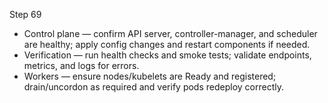 Step 69

- Control plane — confirm API server, controller-manager, and scheduler are healthy; apply config changes and restart components if needed.
- Verification — run health checks and smoke tests; validate endpoints, metrics, and logs for errors.
- Workers — ensure nodes/kubelets are Ready and registered; drain/uncordon as required and verify pods redeploy correctly.